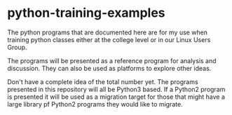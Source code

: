 # python-training-examples

The python programs that are documented here are for my use when training python classes either at the college level or in our Linux Users Group.

The programs will be presented as a reference program for analysis and discussion. They can also be used as platforms to explore other ideas.

Don't have a complete idea of the total number yet. The programs presented in this repository will all be Python3 based. If a Python2 program is presented it will be used as a migration target for those that might have a large library pf Python2 programs they would like to migrate.
